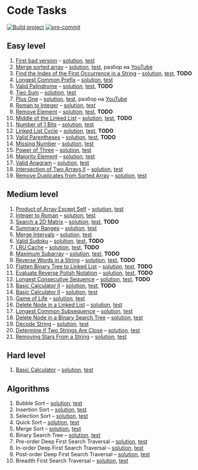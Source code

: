 # Code Tasks

[![Build project](https://github.com/IT-Enduro/code-tasks/actions/workflows/build.yml/badge.svg?branch=master)](https://github.com/IT-Enduro/code-tasks/actions/workflows/build.yml)
[![pre-commit](https://img.shields.io/badge/pre--commit-enabled-brightgreen?logo=pre-commit)](https://github.com/pre-commit/pre-commit)

[//]: # (@formatter:off)

## Easy level

1. [First bad version](https://leetcode.com/problems/first-bad-version/) – [solution](src/main/kotlin/ru/romanow/easy/FirstBadVersion.kt), [test](src/test/kotlin/ru/romanow/FirstBadVersionTest.kt)
2. [Merge sorted array](https://leetcode.com/problems/merge-sorted-array/) – [solution](src/main/kotlin/ru/romanow/easy/MergeSortedArrays.kt), [test](src/test/kotlin/ru/romanow/easy/MergeSortedArraysTest.kt), разбор на [YouTube](https://youtube.com/watch?v=qEHYFV0f6FQ)
3. [Find the Index of the First Occurrence in a String](https://leetcode.com/problems/find-the-index-of-the-first-occurrence-in-a-string/) – [solution](src/main/kotlin/ru/romanow/FirstOccurrenceInAString.kt), [test](src/test/kotlin/ru/romanow/easy/FirstOccurrenceInAStringTest.kt), **TODO**
4. [Longest Common Prefix](https://leetcode.com/problems/longest-common-prefix/) – [solution](src/main/kotlin/ru/romanow/easy/LongestCommonPrefix.kt), [test](src/test/kotlin/ru/romanow/easy/LongestCommonPrefixTest.kt)
5. [Valid Palindrome](https://leetcode.com/problems/valid-palindrome/) – [solution](src/main/kotlin/ru/romanow/easy/ValidPalindrome.kt), [test](src/test/kotlin/ru/romanow/easy/ValidPalindromeTest.kt), **TODO**
6. [Two Sum](https://leetcode.com/problems/two-sum/) – [solution](src/main/kotlin/ru/romanow/easy/TwoSum.kt), [test](src/test/kotlin/ru/romanow/easy/TwoSumTest.kt)
7. [Plus One](https://leetcode.com/problems/plus-one/) – [solution](src/main/kotlin/ru/romanow/easy/PlusOne.kt), [test](src/test/kotlin/ru/romanow/easy/PlusOneTest.kt), разбор на [YouTube](https://www.youtube.com/watch?v=tKVFK1kVzyI)
8. [Roman to Integer](https://leetcode.com/problems/roman-to-integer/) – [solution](src/main/kotlin/ru/romanow/easy/RomanToInteger.kt), [test](src/test/kotlin/ru/romanow/easy/RomanToIntegerTest.kt)
9. [Remove Element](https://leetcode.com/problems/remove-element/) – [solution](src/main/kotlin/ru/romanow/easy/RemoveElement.kt), [test](src/test/kotlin/ru/romanow/easy/RemoveElementTest.kt), **TODO**
10. [Middle of the Linked List](https://leetcode.com/problems/middle-of-the-linked-list/) – [solution](src/main/kotlin/ru/romanow/easy/MiddleOfTheLinkedList.kt), [test](src/test/kotlin/ru/romanow/easy/MiddleOfTheLinkedListTest.kt), **TODO**
11. [Number of 1 Bits](https://leetcode.com/problems/number-of-1-bits/) – [solution](src/main/kotlin/ru/romanow/easy/HammingWeight.kt), [test](src/test/kotlin/ru/romanow/easy/HammingWeightTest.kt)
12. [Linked List Cycle](https://leetcode.com/problems/linked-list-cycle/) – [solution](src/main/kotlin/ru/romanow/easy/LinkedListCycle.kt), [test](src/test/kotlin/ru/romanow/easy/LinkedListCycleTest.kt), **TODO**
13. [Valid Parentheses](https://leetcode.com/problems/valid-parentheses/) – [solution](src/main/kotlin/ru/romanow/easy/ValidParentheses.kt), [test](src/test/kotlin/ru/romanow/easy/ValidParenthesesTest.kt), **TODO**
14. [Missing Number](https://leetcode.com/problems/missing-number/) – [solution](src/main/kotlin/ru/romanow/easy/MissingNumber.kt), [test](src/test/kotlin/ru/romanow/easy/MissingNumberTest.kt)
15. [Power of Three](https://leetcode.com/problems/power-of-three/) – [solution](src/main/kotlin/ru/romanow/easy/PowerOfThree.kt), [test](src/test/kotlin/ru/romanow/easy/PowerOfThreeTest.kt)
16. [Majority Element](https://leetcode.com/problems/majority-element/) – [solution](src/main/kotlin/ru/romanow/easy/MajorityElement.kt), [test](src/test/kotlin/ru/romanow/easy/MajorityElementTest.kt)
17. [Valid Anagram](https://leetcode.com/problems/valid-anagram/) – [solution](src/main/kotlin/ru/romanow/easy/ValidAnagram.kt), [test](src/test/kotlin/ru/romanow/easy/ValidAnagramTest.kt)
18. [Intersection of Two Arrays II](https://leetcode.com/problems/intersection-of-two-arrays-ii/) – [solution](src/main/kotlin/ru/romanow/easy/IntersectionOfTwoArrays.kt), [test](src/test/kotlin/ru/romanow/easy/IntersectionOfTwoArraysTest.kt)
19. [Remove Duplicates from Sorted Array](https://leetcode.com/problems/remove-duplicates-from-sorted-array/) – [solution](src/main/kotlin/ru/romanow/easy/RemoveDuplicatesFromSortedArray.kt), [test](src/test/kotlin/ru/romanow/easy/RemoveDuplicatesFromSortedArrayTest.kt)

## Medium level

1. [Product of Array Except Self](https://leetcode.com/problems/product-of-array-except-self/) – [solution](src/main/kotlin/ru/romanow/medium/ProductOfArrayExceptSelf.kt), [test](src/test/kotlin/ru/romanow/medium/ProductOfArrayExceptSelfTest.kt)
2. [Integer to Roman](https://leetcode.com/problems/integer-to-roman/) – [solution](src/main/kotlin/ru/romanow/medium/IntegerToRoman.kt), [test](src/test/kotlin/ru/romanow/medium/IntegerToRomanTest.kt)
3. [Search a 2D Matrix](https://leetcode.com/problems/search-a-2d-matrix/) – [solution](src/main/kotlin/ru/romanow/medium/SearchIn2dMatrix.kt), [test](src/test/kotlin/ru/romanow/medium/SearchIn2dMatrixTest.kt), **TODO**
4. [Summary Ranges](https://leetcode.com/problems/summary-ranges/) – [solution](src/main/kotlin/ru/romanow/medium/SummaryRanges.kt), [test](src/test/kotlin/ru/romanow/medium/SummaryRangesTest.kt)
5. [Merge Intervals](https://leetcode.com/problems/merge-intervals/) – [solution](src/main/kotlin/ru/romanow/medium/MergeIntervals.kt), [test](src/test/kotlin/ru/romanow/medium/MergeIntervalsTest.kt)
6. [Valid Sudoku](https://leetcode.com/problems/valid-sudoku/) – [solution](src/main/kotlin/ru/romanow/medium/ValidSudoku.kt), [test](src/test/kotlin/ru/romanow/medium/ValidSudokuTest.kt), **TODO**
7. [LRU Cache](https://leetcode.com/problems/lru-cache/) – [solution](src/main/kotlin/ru/romanow/medium/LRUCache.kt), [test](src/test/kotlin/ru/romanow/medium/LRUCacheTest.kt), **TODO**
8. [Maximum Subarray](https://leetcode.com/problems/maximum-subarray/) – [solution](src/main/kotlin/ru/romanow/medium/MaximumSubarray.kt), [test](src/test/kotlin/ru/romanow/medium/MaximumSubarrayTest.kt), **TODO**
9. [Reverse Words in a String](https://leetcode.com/problems/reverse-words-in-a-string/) – [solution](src/main/kotlin/ru/romanow/medium/ReverseWordsInAString.kt), [test](src/test/kotlin/ru/romanow/medium/ReverseWordsInAStringTest.kt), **TODO**
10. [Flatten Binary Tree to Linked List](https://leetcode.com/problems/flatten-binary-tree-to-linked-list/) – [solution](src/main/kotlin/ru/romanow/medium/FlattenBinaryTreeToLinkedList.kt), [test](src/test/kotlin/ru/romanow/medium/FlattenBinaryTreeToLinkedListTest.kt), **TODO**
11. [Evaluate Reverse Polish Notation](https://leetcode.com/problems/evaluate-reverse-polish-notation/) – [solution](src/main/kotlin/ru/romanow/medium/EvaluateReversePolishNotation.kt), [test](src/test/kotlin/ru/romanow/medium/EvaluateReversePolishNotationTest.kt), **TODO**
12. [Longest Consecutive Sequence](https://leetcode.com/problems/longest-consecutive-sequence/) – [solution](src/main/kotlin/ru/romanow/medium/LongestConsecutiveSequence.kt), [test](src/test/kotlin/ru/romanow/medium/LongestConsecutiveSequenceTest.kt), **TODO**
13. [Basic Calculator II](https://leetcode.com/problems/basic-calculator-ii/) – [solution](src/main/kotlin/ru/romanow/medium/BasicCalculator.kt), [test](src/test/kotlin/ru/romanow/medium/BasicCalculatorTest.kt), **TODO**
14. [Basic Calculator II](https://leetcode.com/problems/implement-trie-prefix-tree/) – [solution](src/main/kotlin/ru/romanow/medium/PrefixTree.kt), [test](src/test/kotlin/ru/romanow/medium/PrefixTreeTest.kt)
15. [Game of Life](https://leetcode.com/problems/game-of-life/) – [solution](src/main/kotlin/ru/romanow/medium/GameOfLife.kt), [test](src/test/kotlin/ru/romanow/medium/GameOfLifeTest.kt)
16. [Delete Node in a Linked List](https://leetcode.com/problems/delete-node-in-a-linked-list/) – [solution](src/main/kotlin/ru/romanow/medium/DeleteNodeInALinkedList.kt), [test](src/test/kotlin/ru/romanow/medium/DeleteNodeInALinkedListTest.kt)
17. [Longest Common Subsequence](https://leetcode.com/problems/longest-common-subsequence/) – [solution](src/main/kotlin/ru/romanow/medium/LongestCommonSubsequence.kt), [test](src/test/kotlin/ru/romanow/medium/LongestCommonSubsequenceTest.kt)
18. [Delete Node in a Binary Search Tree](https://leetcode.com/problems/delete-node-in-a-bst/) – [solution](src/main/kotlin/ru/romanow/medium/DeleteNodeInABalancedSearchTree.kt), [test](src/test/kotlin/ru/romanow/medium/DeleteNodeInABalancedSearchTreeTest.kt)
19. [Decode String](https://leetcode.com/problems/decode-string/) – [solution](src/main/kotlin/ru/romanow/medium/DecodeString.kt), [test](src/test/kotlin/ru/romanow/medium/DecodeStringTest.kt)
20. [Determine if Two Strings Are Close](https://leetcode.com/problems/determine-if-two-strings-are-close/) – [solution](src/main/kotlin/ru/romanow/medium/DetermineIfTwoStringsAreClose.kt), [test](src/test/kotlin/ru/romanow/medium/DetermineIfTwoStringsAreCloseTest.kt)
21. [Removing Stars From a String](https://leetcode.com/problems/removing-stars-from-a-string/) – [solution](src/main/kotlin/ru/romanow/medium/RemovingStarsFromAString.kt), [test](src/test/kotlin/ru/romanow/medium/RemovingStarsFromAStringTest.kt)

## Hard level

1. [Basic Calculator](https://leetcode.com/problems/basic-calculator/) – [solution](src/main/kotlin/ru/romanow/hard/BasicCalculatorWithBrackets.kt), [test](src/test/kotlin/ru/romanow/hard/BasicCalculatorWithBracketsTest.kt)

## Algorithms

1. Bubble Sort – [solution](src/main/kotlin/ru/romanow/algorithms/BubbleSort.kt), [test](src/test/kotlin/ru/romanow/algorithms/BubbleSortTest.kt)
2. Insertion Sort – [solution](src/main/kotlin/ru/romanow/algorithms/InsertionSort.kt), [test](src/test/kotlin/ru/romanow/algorithms/InsertionSortTest.kt)
3. Selection Sort – [solution](src/main/kotlin/ru/romanow/algorithms/SelectionSort.kt), [test](src/test/kotlin/ru/romanow/algorithms/SelectionSortTest.kt)
4. Quick Sort – [solution](src/main/kotlin/ru/romanow/algorithms/QuickSort.kt), [test](src/test/kotlin/ru/romanow/algorithms/QuickSortTest.kt)
5. Merge Sort – [solution](src/main/kotlin/ru/romanow/algorithms/MergeSort.kt), [test](src/test/kotlin/ru/romanow/algorithms/MergeSortTest.kt)
6. Binary Search Tree – [solution](src/main/kotlin/ru/romanow/algorithms/BinarySearchTree.kt), [test](src/test/kotlin/ru/romanow/algorithms/BinarySearchTreeTest.kt)
7. Pre-order Deep First Search Traversal – [solution](src/main/kotlin/ru/romanow/algorithms/PreOrderDeepFirstSearch.kt), [test](src/test/kotlin/ru/romanow/algorithms/PreOrderDeepFirstSearchTest.kt)
8. In-order Deep First Search Traversal – [solution](src/main/kotlin/ru/romanow/algorithms/InOrderDeepFirstSearch.kt), [test](src/test/kotlin/ru/romanow/algorithms/InOrderDeepFirstSearchTest.kt)
9. Post-order Deep First Search Traversal – [solution](src/main/kotlin/ru/romanow/algorithms/PostOrderDeepFirstSearch.kt), [test](src/test/kotlin/ru/romanow/algorithms/PostOrderDeepFirstSearchTest.kt)
10. Breadth First Search Traversal – [solution](src/main/kotlin/ru/romanow/algorithms/BreadthFirstSearch.kt), [test](src/test/kotlin/ru/romanow/algorithms/BreadthFirstSearchTest.kt)

[//]: # (@formatter:on)
